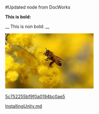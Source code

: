  

 #Updated node from DocWorks 

 __This is bold:__ 

 __ This is non bold: __ 

 

 ![](Images/test21_5c7caeb8eed1782094fbf4dd.jpeg) 

 

 [5c752255bf9f0a0194bc0ae5](Examples/code_2_5c752255bf9f0a0194bc0ae5.cs) 

 

 

 [InstallingUnity.md](InstallingUnity.md)